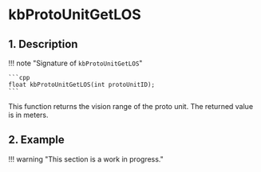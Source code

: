 # kbProtoUnitGetLOS

## 1. Description

!!! note "Signature of `kbProtoUnitGetLOS`"

    ```cpp
    float kbProtoUnitGetLOS(int protoUnitID);
    ```

This function returns the vision range of the proto unit. The returned value is
in meters.

## 2. Example

!!! warning "This section is a work in progress."

